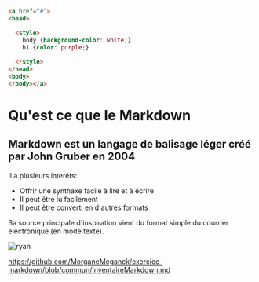 

~~~html
<a href=“#”>
<head>

  <style>
    body {background-color: white;}
    h1 {color: purple;} 
  
  </style>
</head> 
<body>
</body></a>
~~~


# Qu'est ce que le Markdown
## Markdown est un langage de balisage léger créé par John Gruber en 2004
Il a plusieurs interêts:


* Offrir une synthaxe facile à lire et à écrire 
* Il peut être lu facilement
* Il peut être converti en d'autres formats

Sa source principale d'inspiration vient du format simple du courrier electronique (en mode texte). 
  






![ryan](http://media.giphy.com/media/B832xEo8L4BeU/giphy.gif)


https://github.com/MorganeMeganck/exercice-markdown/blob/commun/InventaireMarkdown.md



